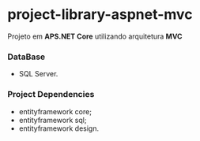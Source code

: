 # project-library-aspnet-mvc
Projeto em **APS.NET Core** utilizando arquitetura **MVC**

### DataBase
* SQL Server.

### Project Dependencies
* entityframework core;
* entityframework sql;
* entityframework design.

